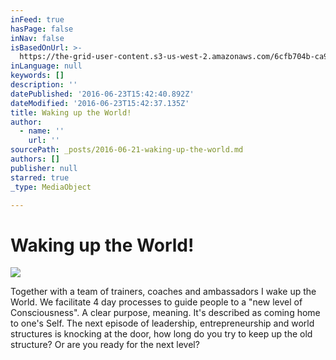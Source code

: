 ```yaml
---
inFeed: true
hasPage: false
inNav: false
isBasedOnUrl: >-
  https://the-grid-user-content.s3-us-west-2.amazonaws.com/6cfb704b-ca9c-4a00-a39b-95aeefbc3175.jpg
inLanguage: null
keywords: []
description: ''
datePublished: '2016-06-23T15:42:40.892Z'
dateModified: '2016-06-23T15:42:37.135Z'
title: Waking up the World!
author:
  - name: ''
    url: ''
sourcePath: _posts/2016-06-21-waking-up-the-world.md
authors: []
publisher: null
starred: true
_type: MediaObject

---
```

# Waking up the World!
![](https://the-grid-user-content.s3-us-west-2.amazonaws.com/e24c4a23-d3fb-4d70-aca0-79ff033ddb91.jpg)

Together with a team of trainers, coaches and ambassadors I wake up the World. We facilitate 4 day processes to guide people to a "new level of Consciousness". A clear purpose, meaning. It's described as coming home to one's Self. The next episode of leadership, entrepreneurship and world structures is knocking at the door, how long do you try to keep up the old structure? Or are you ready for the next level?